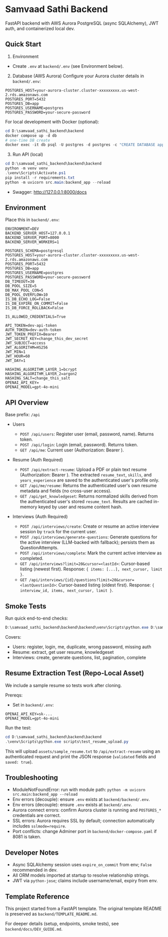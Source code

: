 # Samvaad Sathi Backend

FastAPI backend with AWS Aurora PostgreSQL (async SQLAlchemy), JWT auth, and containerized local dev.

## Quick Start

1) Environment
- Create `.env` at `backend/.env` (see Environment below).

2) Database (AWS Aurora)
Configure your Aurora cluster details in `backend/.env`:
```env
POSTGRES_HOST=your-aurora-cluster.cluster-xxxxxxxxx.us-west-2.rds.amazonaws.com
POSTGRES_PORT=5432
POSTGRES_DB=app
POSTGRES_USERNAME=postgres
POSTGRES_PASSWORD=your-secure-password
```

For local development with Docker (optional):
```powershell
cd D:\samvaad_sathi_backend\backend
docker compose up -d db
# one-time DB create
docker exec -it db psql -U postgres -d postgres -c "CREATE DATABASE app;"
```

3) Run API (local)
```powershell
cd D:\samvaad_sathi_backend\backend\backend
python -m venv venv
.\venv\Scripts\Activate.ps1
pip install -r requirements.txt
python -m uvicorn src.main:backend_app --reload
```
- Swagger: http://127.0.0.1:8000/docs

## Environment
Place this in `backend/.env`:
```env
ENVIRONMENT=DEV
BACKEND_SERVER_HOST=127.0.0.1
BACKEND_SERVER_PORT=8000
BACKEND_SERVER_WORKERS=1

POSTGRES_SCHEMA=postgresql
POSTGRES_HOST=your-aurora-cluster.cluster-xxxxxxxxx.us-west-2.rds.amazonaws.com
POSTGRES_PORT=5432
POSTGRES_DB=app
POSTGRES_USERNAME=postgres
POSTGRES_PASSWORD=your-secure-password
DB_TIMEOUT=30
DB_POOL_SIZE=5
DB_MAX_POOL_CON=5
DB_POOL_OVERFLOW=10
IS_DB_ECHO_LOG=False
IS_DB_EXPIRE_ON_COMMIT=False
IS_DB_FORCE_ROLLBACK=False

IS_ALLOWED_CREDENTIALS=True

API_TOKEN=dev-api-token
AUTH_TOKEN=dev-auth-token
JWT_TOKEN_PREFIX=Bearer
JWT_SECRET_KEY=change_this_dev_secret
JWT_SUBJECT=access
JWT_ALGORITHM=HS256
JWT_MIN=1
JWT_HOUR=60
JWT_DAY=1

HASHING_ALGORITHM_LAYER_1=bcrypt
HASHING_ALGORITHM_LAYER_2=argon2
HASHING_SALT=change_this_salt
OPENAI_API_KEY= 
OPENAI_MODEL=gpt-4o-mini
```

## API Overview
Base prefix: `/api`

- Users
  - `POST /api/users`: Register user (email, password, name). Returns token.
  - `POST /api/login`: Login (email, password). Returns token.
  - `GET /api/me`: Current user (Authorization: Bearer <token>).

- Resume (Auth Required)
  - `POST /api/extract-resume`: Upload a PDF or plain text resume (Authorization: Bearer <token>). The extracted `resume_text`, `skills`, and `years_experience` are saved to the authenticated user's profile only.
  - `GET /api/me/resume`: Returns the authenticated user's own resume metadata and fields (no cross-user access).
  - `GET /api/get_knowledgeset`: Returns normalized skills derived from the authenticated user's stored `resume_text`. Results are cached in-memory keyed by user and resume content hash.

- Interviews (Auth Required)
  - `POST /api/interviews/create`: Create or resume an active interview session by `track` for the current user.
  - `POST /api/interviews/generate-questions`: Generate questions for the active interview (LLM-backed with fallback); persists them as QuestionAttempts.
  - `POST /api/interviews/complete`: Mark the current active interview as completed.
  - `GET /api/interviews?limit=20&cursor=<lastId>`: Cursor-based listing (newest first). Response: `{ items: [...], next_cursor, limit }`.
  - `GET /api/interviews/{id}/questions?limit=20&cursor=<lastQuestionId>`: Cursor-based listing (oldest first). Response: `{ interview_id, items, next_cursor, limit }`.

## Smoke Tests
Run quick end-to-end checks:
```powershell
D:\samvaad_sathi_backend\backend\backend\venv\Scripts\python.exe D:\samvaad_sathi_backend\backend\backend\scripts\smoke_test.py
```
Covers:
- Users: register, login, me, duplicate, wrong password, missing auth
- Resume: extract, get user resume, knowledgeset
- Interviews: create, generate questions, list, pagination, complete

## Resume Extraction Test (Repo-Local Asset)
We include a sample resume so tests work after cloning.

Prereqs:
- Set in `backend/.env`:
```env
OPENAI_API_KEY=sk-...
OPENAI_MODEL=gpt-4o-mini
```

Run the test:
```powershell
cd D:\samvaad_sathi_backend\backend\backend
.\venv\Scripts\python.exe scripts\test_resume_upload.py
```
This will upload `assets/sample_resume.txt` to `/api/extract-resume` using an authenticated request and print the JSON response (`validated` fields and `saved: true`).

## Troubleshooting
- ModuleNotFoundError: run with module path: `python -m uvicorn src.main:backend_app --reload`
- Env errors (decouple): ensure `.env` exists at `backend/backend/.env`.
- Env errors (decouple): ensure `.env` exists at `backend/.env`.
- Aurora connect errors: confirm Aurora cluster is running and `POSTGRES_*` credentials are correct.
- SSL errors: Aurora requires SSL by default; connection automatically includes `sslmode=require`.
- Port conflicts: change Adminer port in `backend/docker-compose.yaml` if 8081 is taken.

## Developer Notes
- Async SQLAlchemy session uses `expire_on_commit` from env; `False` recommended in dev.
- All ORM models imported at startup to resolve relationship strings.
- JWT via `python-jose`; claims include username/email, expiry from env.

## Template Reference
This project started from a FastAPI template. The original template README is preserved as `backend/TEMPLATE_README.md`.

For deeper details (setup, endpoints, smoke tests), see `backend/docs/DEV_GUIDE.md`.
